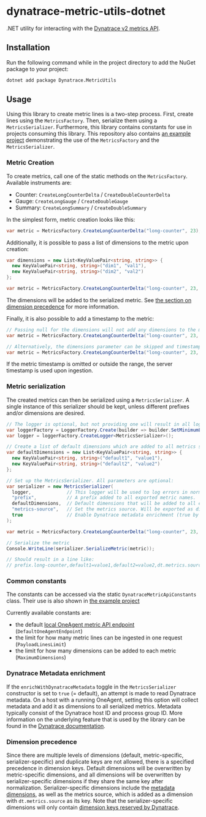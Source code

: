 # dynatrace-metric-utils-dotnet

.NET utility for interacting with the [Dynatrace v2 metrics API](https://www.dynatrace.com/support/help/dynatrace-api/environment-api/metric-v2/).

## Installation

Run the following command while in the project directory to add the NuGet package to your project:
<!-- TODO Add link to the nuget package -->

```sh
dotnet add package Dynatrace.MetricUtils
```

## Usage

Using this library to create metric lines is a two-step process.
First, create lines using the `MetricsFactory`.
Then, serialize them using a `MetricsSerializer`.
Furthermore, this library contains constants for use in projects consuming this library.
This repository also contains [an example project](src/Dynatrace.MetricUtils.Example) demonstrating the use of the `MetricsFactory` and the `MetricsSerializer`.

### Metric Creation

To create metrics, call one of the static methods on the `MetricsFactory`.
Available instruments are:

- Counter: `CreateLongCounterDelta` / `CreateDoubleCounterDelta`
- Gauge: `CreateLongGauge` / `CreateDoubleGauge`
- Summary: `CreateLongSummary` / `CreateDoubleSummary`

In the simplest form, metric creation looks like this:

```csharp
var metric = MetricsFactory.CreateLongCounterDelta("long-counter", 23);
```

Additionally, it is possible to pass a list of dimensions to the metric upon creation:

```csharp
var dimensions = new List<KeyValuePair<string, string>> {
  new KeyValuePair<string, string>("dim1", "val1"),
  new KeyValuePair<string, string>("dim2", "val2")
};

var metric = MetricsFactory.CreateLongCounterDelta("long-counter", 23, dimensions);
```

The dimensions will be added to the serialized metric.
See [the section on dimension precedence](#dimension-precedence) for more information.

Finally, it is also possible to add a timestamp to the metric:

```csharp
// Passing null for the dimensions will not add any dimensions to the metric.
var metric = MetricsFactory.CreateLongCounterDelta("long-counter", 23, null, DateTime.Now))

// Alternatively, the dimensions parameter can be skipped and timestamp can be passed as a named parameter.
var metric = MetricsFactory.CreateLongCounterDelta("long-counter", 23, timestamp: DateTime.Now)
```

If the metric timestamp is omitted or outside the range, the server timestamp is used upon ingestion.

### Metric serialization

The created metrics can then be serialized using a `MetricsSerializer`.
A single instance of this serializer should be kept, unless different prefixes and/or dimensions are desired.

```csharp
// The logger is optional, but not providing one will result in all log messages being discarded:
var loggerFactory = LoggerFactory.Create(builder => builder.SetMinimumLevel(LogLevel.Debug).AddConsole());
var logger = loggerFactory.CreateLogger<MetricsSerializer>();

// Create a list of default dimensions which are added to all metrics serialized by this serializer.
var defaultDimensions = new List<KeyValuePair<string, string>> {
  new KeyValuePair<string, string>("default1", "value1"),
  new KeyValuePair<string, string>("default2", "value2")
};

// Set up the MetricsSerializer. All parameters are optional:
var serializer = new MetricsSerializer(
  logger,             // This logger will be used to log errors in normalization.
  "prefix",           // A prefix added to all exported metric names.
  defaultDimensions,  // Default dimensions that will be added to all exported metrics.
  "metrics-source",   // Set the metrics source. Will be exported as dimension with "dt.metrics.source" as its key.
  true                // Enable Dynatrace metadata enrichment (true by default).
);

var metric = MetricsFactory.CreateLongCounterDelta("long-counter", 23, timestamp: DateTime.Now);

// Serialize the metric
Console.WriteLine(serializer.SerializeMetric(metric));

// Should result in a line like: 
// prefix.long-counter,default1=value1,default2=value2,dt.metrics.source=metrics-source count,delta=23 1609502400000
```

### Common constants

The constants can be accessed via the static `DynatraceMetricApiConstants` class.
Their use is also shown in [the example project](src/Dynatrace.MetricUtils.Example)

Currently available constants are:

- the default [local OneAgent metric API endpoint](https://www.dynatrace.com/support/help/how-to-use-dynatrace/metrics/metric-ingestion/ingestion-methods/local-api/) (`DefaultOneAgentEndpoint`)
- the limit for how many metric lines can be ingested in one request (`PayloadLinesLimit`)
- the limit for how many dimensions can be added to each metric (`MaximumDimensions`)

### Dynatrace Metadata enrichment

If the `enrichWithDynatraceMetadata` toggle in the `MetricsSerializer` constructor is set to `true` (= default), an attempt is made to read Dynatrace metadata.
On a host with a running OneAgent, setting this option will collect metadata and add it as dimensions to all serialized metrics.
Metadata typically consist of the Dynatrace host ID and process group ID.
More information on the underlying feature that is used by the library can be found in the [Dynatrace documentation](https://www.dynatrace.com/support/help/how-to-use-dynatrace/metrics/metric-ingestion/ingestion-methods/enrich-metrics/).

### Dimension precedence

Since there are multiple levels of dimensions (default, metric-specific, serializer-specific) and duplicate keys are not allowed, there is a specified precedence in dimension keys.
Default dimensions will be overwritten by metric-specific dimensions, and all dimensions will be overwritten by serializer-specific dimensions if they share the same key after normalization.
Serializer-specific dimensions include the [metadata dimensions](#dynatrace-metadata-enrichment), as well as the metrics source, which is added as a dimension with `dt.metrics.source` as its key.
Note that the serializer-specific dimensions will only contain [dimension keys reserved by Dynatrace](https://www.dynatrace.com/support/help/how-to-use-dynatrace/metrics/metric-ingestion/metric-ingestion-protocol/#syntax).
